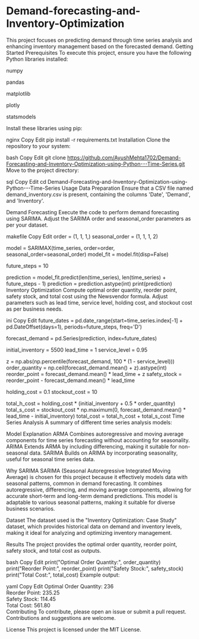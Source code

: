 # Demand-forecasting-and-Inventory-Optimization
This project focuses on predicting demand through time series analysis and enhancing inventory management based on the forecasted demand.
Getting Started
Prerequisites
To execute this project, ensure you have the following Python libraries installed:

numpy

pandas

matplotlib

plotly

statsmodels

Install these libraries using pip:

nginx
Copy
Edit
pip install -r requirements.txt
Installation
Clone the repository to your system:

bash
Copy
Edit
git clone https://github.com/AyushMehta1702/Demand-Forecasting-and-Inventory-Optimization-using-Python---Time-Series.git
Move to the project directory:

sql
Copy
Edit
cd Demand-Forecasting-and-Inventory-Optimization-using-Python---Time-Series
Usage
Data Preparation
Ensure that a CSV file named demand_inventory.csv is present, containing the columns 'Date', 'Demand', and 'Inventory'.

Demand Forecasting
Execute the code to perform demand forecasting using SARIMA. Adjust the SARIMA order and seasonal_order parameters as per your dataset.

makefile
Copy
Edit
order = (1, 1, 1,)
seasonal_order = (1, 1, 1, 2)

model = SARIMAX(time_series, order=order, seasonal_order=seasonal_order)
model_fit = model.fit(disp=False)

future_steps = 10

prediction = model_fit.predict(len(time_series), len(time_series) + future_steps - 1)
prediction = prediction.astype(int)
print(prediction)
Inventory Optimization
Compute optimal order quantity, reorder point, safety stock, and total cost using the Newsvendor formula. Adjust parameters such as lead time, service level, holding cost, and stockout cost as per business needs.

ini
Copy
Edit
future_dates = pd.date_range(start=time_series.index[-1] + pd.DateOffset(days=1), periods=future_steps, freq='D')

forecast_demand = pd.Series(prediction, index=future_dates)

initial_inventory = 5500
lead_time = 1
service_level = 0.95

z = np.abs(np.percentile(forecast_demand, 100 * (1 - service_level)))
order_quantity = np.ceil(forecast_demand.mean() + z).astype(int)
reorder_point = forecast_demand.mean() * lead_time + z
safety_stock = reorder_point - forecast_demand.mean() * lead_time

holding_cost = 0.1
stockout_cost = 10

total_h_cost = holding_cost * (initial_inventory + 0.5 * order_quantity)
total_s_cost = stockout_cost * np.maximum(0, forecast_demand.mean() * lead_time - initial_inventory)
total_cost = total_h_cost + total_s_cost
Time Series Analysis
A summary of different time series analysis models:

Model	Explanation
ARMA	Combines autoregressive and moving average components for time series forecasting without accounting for seasonality.
ARIMA	Extends ARMA by including differencing, making it suitable for non-seasonal data.
SARIMA	Builds on ARIMA by incorporating seasonality, useful for seasonal time series data.

Why SARIMA
SARIMA (Seasonal Autoregressive Integrated Moving Average) is chosen for this project because it effectively models data with seasonal patterns, common in demand forecasting. It combines autoregressive, differencing, and moving average components, allowing for accurate short-term and long-term demand predictions. This model is adaptable to various seasonal patterns, making it suitable for diverse business scenarios.

Dataset
The dataset used is the "Inventory Optimization: Case Study" dataset, which provides historical data on demand and inventory levels, making it ideal for analyzing and optimizing inventory management.

Results
The project provides the optimal order quantity, reorder point, safety stock, and total cost as outputs.

bash
Copy
Edit
print("Optimal Order Quantity:", order_quantity)
print("Reorder Point:", reorder_point)
print("Safety Stock:", safety_stock)
print("Total Cost:", total_cost)
Example output:

yaml
Copy
Edit
Optimal Order Quantity: 236  
Reorder Point: 235.25  
Safety Stock: 114.45  
Total Cost: 561.80  
Contributing
To contribute, please open an issue or submit a pull request. Contributions and suggestions are welcome.

License
This project is licensed under the MIT License.
